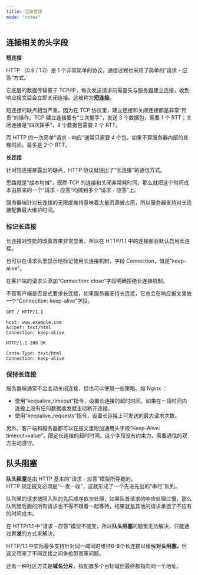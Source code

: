 ```yaml
---
title: 连接管理
mode: "notes"
---
```


## 连接相关的头字段

**短连接**

HTTP （0.9 / 1.0）是 1 个非常简单的协议，通信过程也采用了简单的“请求 - 应答”方式。

它底层的数据传输基于 TCP/IP，每次发送请求前需要先与服务器建立连接，收到响应报文后会立即关闭连接。这被称为**短连接**。

短连接的缺点相当严重，因为在 TCP 协议里，建立连接和关闭连接都是非常“昂贵”的操作。TCP 建立连接要有“三次握手”，发送 3 个数据包，需要 1 个 RTT；关闭连接是“四次挥手”，4 个数据包需要 2 个 RTT。

而 HTTP 的一次简单“请求 - 响应”通常只需要 4 个包，如果不算服务器内部的处理时间，最多是 2 个 RTT。

**长连接**

针对短连接暴露出的缺点，HTTP 协议就提出了“长连接”的通信方式。

思路就是“成本均摊”，既然 TCP 的连接和关闭非常耗时间，那么就把这个时间成本由原来的一个“请求 - 应答”均摊到多个“请求 - 应答”上。

服务器端针对长连接的无限度维持意味着大量资源被占用，所以服务器支持对长连接配置最大维护时间。

### 标记长连接

长连接对性能的改善效果非常显著，所以在 HTTP/1.1 中的连接都会默认启用长连接。

也可以在请求头里显示地标记使用长连接机制，字段 Connection，值是“keep-alive”。

在客户端的请求头添加“Connection: close”字段明确拒绝长连接机制。

不管客户端是否显式要求长连接，如果服务器支持长连接，它总会在响应报文里放一个“Connection: keep-alive”字段。

```http
GET / HTTP/1.1

host: www.example.com
Accpet: text/html
Connection: keep-alive
```

```http
HTTP/1.1 200 OK

Conte-Type: text/html
Connection: keep-alive
```

### 保持长连接

服务器端通常不会主动关闭连接，但也可以使用一些策略。如 Nginx ：

- 使用“keepalive_timeout”指令，设置长连接的超时时间，如果在一段时间内连接上没有任何数据收发就主动断开连接。
- 使用“keepalive_requests”指令，设置长连接上可发送的最大请求次数。

另外，客户端和服务器都可以在报文里附加通用头字段“Keep-Alive: timeout=value”，限定长连接的超时时间。这个字段没有约束力，需要通信的双方主动遵守。

## 队头阻塞

**队头阻塞**是由 HTTP 基本的“请求 - 应答”模型所导致的。  
HTTP 规定报文必须是“一发一收”，这就形成了一个先进先出的“串行”队列。

队列里的请求按照入队的先后顺序依次处理，如果队首请求的响应处理过慢，那么队列里后面的所有请求也不得不跟着一起等待，结果就是其他的请求承担了不应有的时间成本。

在 HTTP/1.1 中“请求 - 应答”模型不能变，所以**队头阻塞**问题里无法解决，只能通过**并发**的方式来解决。

HTTP/1.1 中实际最多支持针对同一域同时维持6-8个长连接以缓解**对头阻塞**，但这又带来了不同连接之间争抢带宽等问题。

还有一种社区方式是**域名分片**，指配置多个目标域但最终都指向同一个地址。